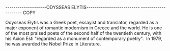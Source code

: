 --------------------ODYSSEAS ELYTIS--------------------------
		--------------------
COPY 


Odysseas Elytis was a Greek poet, essayist and translator, 
regarded as a major exponent of romantic modernism in Greece and the world. 
He is one of the most praised poets of the second half of the twentieth century, 
with his Axion Esti "regarded as a monument of contemporary poetry". 
In 1979, he was awarded the Nobel Prize in Literature.






